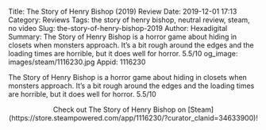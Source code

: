 Title: The Story of Henry Bishop (2019) Review
Date: 2019-12-01 17:13
Category: Reviews
Tags: the story of henry bishop, neutral review, steam, no video
Slug: the-story-of-henry-bishop-2019
Author: Hexadigital
Summary: The Story of Henry Bishop is a horror game about hiding in closets when monsters approach. It’s a bit rough around the edges and the loading times are horrible, but it does well for horror. 5.5/10
og_image: images/steam/1116230.jpg
Appid: 1116230

The Story of Henry Bishop is a horror game about hiding in closets when monsters approach. It’s a bit rough around the edges and the loading times are horrible, but it does well for horror. 5.5/10

<center>Check out The Story of Henry Bishop on [Steam](https://store.steampowered.com/app/1116230/?curator_clanid=34633900)!</center>